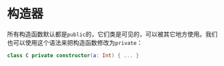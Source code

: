 # 构造器

所有构造函数默认都是`public`的，它们类是可见的，可以被其它地方使用。我们也可以使用这个语法来把构造函数修改为`private`：

```kotlin
class C private constructor(a: Int) { ... }
```